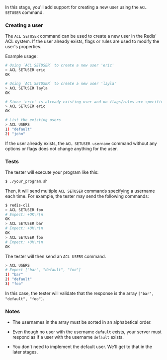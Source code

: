 In this stage, you'll add support for creating a new user using the `ACL SETUSER` command.

### Creating a user

The `ACL SETUSER` command can be used to create a new user in the Redis' ACL system. If the user already exists, flags or rules are used to modify the user's properties.

Example usage:

```bash
# Using `ACL SETUSER` to create a new user 'eric'
> ACL SETUSER eric
OK

# Using `ACL SETUSER` to create a new user 'layla'
> ACL SETUSER layla
OK

# Since 'eric' is already existing user and no flags/rules are specified, no changes should be made on the user
> ACL SETUSER eric
OK

# List the existing users
> ACL USERS
1) "default"
2) "john"
```

If the user already exists, the `ACL SETUSER username` command without any options or flags does not change anything for the user.

### Tests

The tester will execute your program like this:

```bash
$ ./your_program.sh
```

Then, it will send multiple `ACL SETUSER` commands specifying a username each time. For example, the tester may send the following commands:
 
```bash
$ redis-cli
> ACL SETUSER foo
# Expect: +OK\r\n
OK
> ACL SETUSER bar
# Expect: +OK\r\n
OK
> ACL SETUSER foo
# Expect: +OK\r\n
OK
```

The tester will then send an `ACL USERS` command.

```bash
> ACL USERS
# Expect ["bar", "default", "foo"]
1) "bar"
2) "default"
3) "foo"
```

In this case, the tester will validate that the response is the array `["bar", "default", "foo"]`.

### Notes

- The usernames in the array must be sorted in an alphabetical order.

- Even though no user with the username `default` exists, your server must respond as if a user with the username `default` exists.

- You don't need to implement the default user. We'll get to that in the later stages.